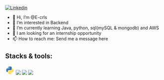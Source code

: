 [![Linkedin](https://img.shields.io/badge/Anderson-blue?style=flat&logo=linkedin)](https://www.linkedin.com/in/andcarlos/)
- 👋 Hi, I’m @E-crls
- 👀 I’m interested in Backend
- 🌱 I’m currently learning Java, python, sql(mySQL & mongodb) and AWS
- 💞️ I am looking for an internship opportunity
- 📫 How to reach me: Send me a message here

## Stacks & tools:
<code><img height="30" src="https://raw.githubusercontent.com/devicons/devicon/master/icons/python/python-original.svg"></code>
<code><img height="30" src="https://cdn.jsdelivr.net/gh/devicons/devicon/icons/java/java-original.svg"></code>
<code><img height="30" src="https://cdn.jsdelivr.net/gh/devicons/devicon/icons/linux/linux-original.svg"></code>
<code><img height="30" src="https://cdn.jsdelivr.net/gh/devicons/devicon/icons/vscode/vscode-original.svg"></code>
